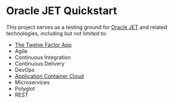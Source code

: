 # Oracle JET Quickstart

This project serves as a testing ground for [Oracle JET](http://www.oracle.com/webfolder/technetwork/jet/index.html) and related technologies, including but not limited to:

- [The Twelve Factor App](https://12factor.net/)
- Agile 
- Continuous Integration
- Continuous Delivery
- DevOps
- [Application Container Cloud](https://cloud.oracle.com/en_US/application-container-cloud)
- Microservices
- Polyglot
- REST

